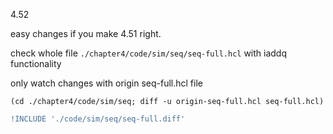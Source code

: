 4.52

easy changes if you make 4.51 right.

check whole file `./chapter4/code/sim/seq/seq-full.hcl` with iaddq functionality

only watch changes with origin seq-full.hcl file

    (cd ./chapter4/code/sim/seq; diff -u origin-seq-full.hcl seq-full.hcl)

```diff
!INCLUDE './code/sim/seq/seq-full.diff'
```

